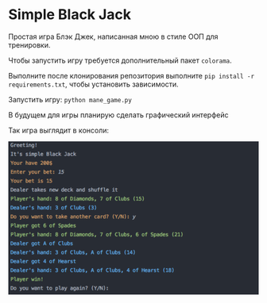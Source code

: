 # Simple Black Jack
Простая игра Блэк Джек, написанная мною в стиле ООП для тренировки.

Чтобы запустить игру требуется дополнительный пакет `colorama`.

Выполните после клонирования репозитория выполните `pip install -r requirements.txt`, чтобы установить зависимости.

Запустить игру: `python mane_game.py`

В будущем для игры планирую сделать графический интерфейс

Так игра выглядит в консоли:

![screenshot](/screenshot.png)
